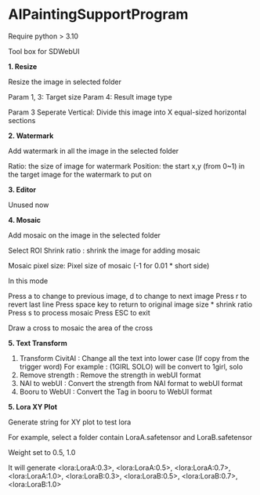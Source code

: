 # AIPaintingSupportProgram
Require python &gt; 3.10


Tool box for SDWebUI

**1. Resize**

Resize the image in selected folder

Param 1, 3: Target size
Param 4: Result image type

Param 3 Seperate Vertical: Divide this image into X equal-sized horizontal sections

**2. Watermark**

Add watermark in all the image in the selected folder

Ratio: the size of image for watermark
Position: the start x,y (from 0~1) in the target image for the watermark to put on

**3. Editor**

Unused now

**4. Mosaic**

Add mosaic on the image in the selected folder

Select ROI Shrink ratio : shrink the image for adding mosaic

Mosaic pixel size: Pixel size of mosaic (-1 for 0.01 * short side)

In this mode

Press a to change to previous image, d to change to next image
Press r to revert last line
Press space key to return to original image size * shrink ratio
Press s to process mosaic
Press ESC to exit

Draw a cross to mosaic the area of the cross

**5. Text Transform**

  1. Transform CivitAI : Change all the text into lower case (If copy from the trigger word)
                        For example : (1GIRL SOLO) will be convert to 1girl, solo
  2. Remove strength : Remove the strength in webUI format
  3. NAI to webUI : Convert the strength from NAI format to webUI format
  4. Booru to WebUI : Convert the Tag in booru to WebUI format

**5. Lora XY Plot**

Generate string for XY plot to test lora

For example, select a folder contain LoraA.safetensor and LoraB.safetensor

Weight set to 0.5, 1.0

It will generate &lt;lora:LoraA:0.3&gt;, &lt;lora:LoraA:0.5&gt;, &lt;lora:LoraA:0.7&gt;, &lt;lora:LoraA:1.0&gt;, &lt;lora:LoraB:0.3&gt;, &lt;lora:LoraB:0.5&gt;, &lt;lora:LoraB:0.7&gt;, &lt;lora:LoraB:1.0&gt;
